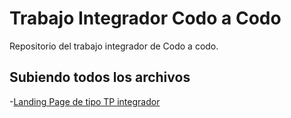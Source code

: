 # Trabajo Integrador Codo a Codo

Repositorio del trabajo integrador de Codo a codo.

## Subiendo todos los archivos

-[Landing Page de tipo TP integrador](https://RomanoMaxi.github.io/Integrador-Codo-a-Codo)
